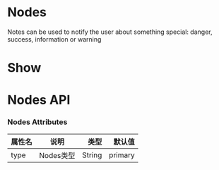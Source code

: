 # Nodes

Notes can be used to notify the user about something special: danger, success, information or warning

# Show

<demo src="../demo/nodes/demo.vue"></demo>

# Nodes API

### Nodes Attributes 
| 属性名           |    说明    |     类型 |     默认值 |
|---------------|:--------:|-------:|--------:|
| type          | Nodes类型  | String | primary |